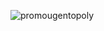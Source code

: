 ![promougentopoly](https://github.com/Kaya-Sem/Ugentopoly/assets/73200952/4efe4c92-be94-4b7e-9ecb-d2eb042743b4)
